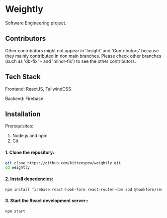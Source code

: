 # Weightly
Software Engineering project.

## Contributors
Other contributors might not appear in 'Insight' and 'Contributors' because they mainly contributed in non main branches. Please check other branches (such as 'db-fix' - and 'minor-fix') to see the other contributors.

## Tech Stack
Frontend: ReactJS, TailwindCSS

Backend: Firebase

## Installation
Prerequisites:
1. Node.js and npm
2. Git

#### 1. Clone the repository:
```bash
git clone https://github.com/kittenspow/weightly.git
cd weightly
```
#### 2. Install depedencies:
```bash
npm install firebase react-hook-form react-router-dom zod @hookform/resolvers recharts lucide-react framer-motion
```
#### 3. Start the React development server::
```bash
npm start
```
